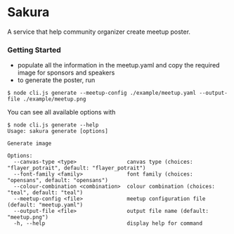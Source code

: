 # Sakura

A service that help community organizer create meetup poster.

### Getting Started
- populate all the information in the meetup.yaml and copy the required image for sponsors and speakers
- to generate the poster, run
```
$ node cli.js generate --meetup-config ./example/meetup.yaml --output-file ./example/meetup.png
```

You can see all available options with
```
$ node cli.js generate --help
Usage: sakura generate [options]

Generate image

Options:
  --canvas-type <type>                canvas type (choices: "flayer_potrait", default: "flayer_potrait")
  --font-family <family>              font family (choices: "opensans", default: "opensans")
  --colour-combination <combination>  colour combination (choices: "teal", default: "teal")
  --meetup-config <file>              meetup configuration file (default: "meetup.yaml")
  --output-file <file>                output file name (default: "meetup.png")
  -h, --help                          display help for command
```
